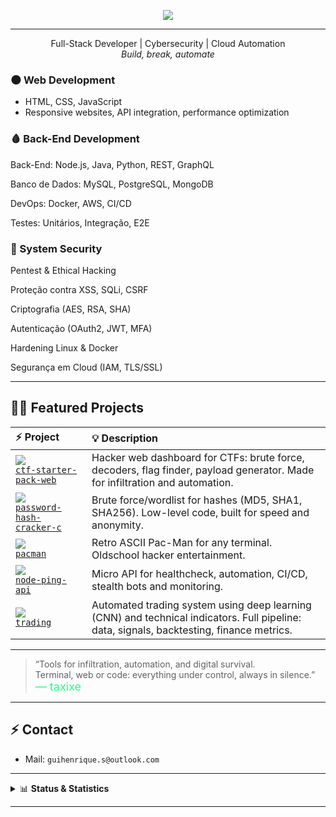 <p align="center"><img src="https://skillicons.dev/icons?i=python,java,spring,js,nodejs,flask,linux,docker,bash,git,postgres,mysql,aws" /></p>

---
<p align="center">
  Full-Stack Developer | Cybersecurity | Cloud Automation<br>
  <i>Build, break, automate</i>

  </p>


### 🌑 Web Development  
- HTML, CSS, JavaScript  
- Responsive websites, API integration, performance optimization  

### 🩸 Back-End Development
Back-End: Node.js, Java, Python, REST, GraphQL

Banco de Dados: MySQL, PostgreSQL, MongoDB

DevOps: Docker, AWS, CI/CD

Testes: Unitários, Integração, E2E

### 🦅 System Security  

Pentest & Ethical Hacking

Proteção contra XSS, SQLi, CSRF

Criptografia (AES, RSA, SHA)

Autenticação (OAuth2, JWT, MFA)

Hardening Linux & Docker

Segurança em Cloud (IAM, TLS/SSL)

---

## 🏴‍☠️ **Featured Projects**

| ⚡ Project | 💡 Description |
|:---|:---|
| <img src="https://img.shields.io/badge/CTF%20Starter%20Pack-23272c?logo=codewars&logoColor=23ff7f&style=flat-square"> <br> [`ctf-starter-pack-web`](https://github.com/BlackBoxerX/ctf-starter-pack-web) | Hacker web dashboard for CTFs: brute force, decoders, flag finder, payload generator. Made for infiltration and automation. |
| <img src="https://img.shields.io/badge/Password%20Hash%20Cracker-23272c?logo=gnubash&logoColor=23ff7f&style=flat-square"> <br> [`password-hash-cracker-c`](https://github.com/BlackBoxerX/password-hash-cracker-c) | Brute force/wordlist for hashes (MD5, SHA1, SHA256). Low-level code, built for speed and anonymity. |
| <img src="https://img.shields.io/badge/Pac--Man%20Terminal-23272c?logo=linux&logoColor=23ff7f&style=flat-square"> <br> [`pacman`](https://github.com/BlackBoxerX/pacman) | Retro ASCII Pac-Man for any terminal. Oldschool hacker entertainment. |
| <img src="https://img.shields.io/badge/Node%20Ping%20API-23272c?logo=nodedotjs&logoColor=23ff7f&style=flat-square"> <br> [`node-ping-api`](https://github.com/BlackBoxerX/node-ping-api) | Micro API for healthcheck, automation, CI/CD, stealth bots and monitoring. |
| <img src="https://img.shields.io/badge/Trading%20Automation-23272c?logo=python&logoColor=23ff7f&style=flat-square"> <br> [`trading`](https://github.com/BlackBoxerX/trading) | Automated trading system using deep learning (CNN) and technical indicators. Full pipeline: data, signals, backtesting, finance metrics. |

---

> “Tools for infiltration, automation, and digital survival.  
> Terminal, web or code: everything under control, always in silence.”  
> <span style="color:#23ff7f;font-size:18px;">— taxixe</span>

---

## ⚡️ **Contact**
- Mail: `guihenrique.s@outlook.com`
---

<details>
  <summary>📊 <b>Status & Statistics</b></summary>
  <br>
  <img src="https://github-readme-stats.vercel.app/api?username=BlackBoxerX&show_icons=true&theme=radical" width="48%" />
  <img src="https://github-readme-streak-stats.herokuapp.com/?user=BlackBoxerX&theme=radical" width="48%" />
</details>


---

<p align="center" style="font-size:18px;font-style:italic;opacity:0.6;">
</p>








